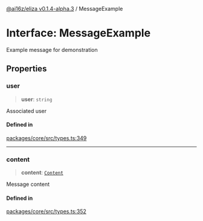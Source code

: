 [@ai16z/eliza v0.1.4-alpha.3](../index.md) / MessageExample

# Interface: MessageExample

Example message for demonstration

## Properties

### user

> **user**: `string`

Associated user

#### Defined in

[packages/core/src/types.ts:349](https://github.com/ai16z/eliza/blob/main/packages/core/src/types.ts#L349)

***

### content

> **content**: [`Content`](Content.md)

Message content

#### Defined in

[packages/core/src/types.ts:352](https://github.com/ai16z/eliza/blob/main/packages/core/src/types.ts#L352)
